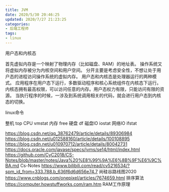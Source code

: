 ```yaml
---
title: JVM
date: 2020/5/30 20:46:25
updated: 2020/7/27 21:23:25
categories:
- 后端工程师
tags:
- linux
---
```



用户态和内核态

首先虚拟内存是一个映射了物理内存（比如磁盘、RAM）的地址表。
操作系统又将虚拟内存被分为内核空间和用户空间。
分开主要是考虑安全性，不想让处于用户态的进程访问操作系统的虚拟内存。
用户态和内核态是处理器运行的两种模式。
应用程序在用户态下运行，多数驱动程序和核心系统组件在内核态下运行。
内核态拥有最高权限，可以访问任意的内存。用户态权力有限，只能访问有限的资源。
当执行程序的时候，一涉及到系统调用相关的代码，就会进行用户态到内核态的切换。

linux命令

整机 top
CPU vmstat
内存 free
硬盘 df
磁盘IO iostat
网络IO ifstat

https://blog.csdn.net/qq_38762479/article/details/89306984
https://blog.csdn.net/u012588160/article/details/100108895
https://blog.csdn.net/u010970712/article/details/80042731
https://docs.oracle.com/javase/specs/jvms/se14/html/index.html
https://github.com/CyC2018/CS-Notes/blob/master/notes/Java%20%E8%99%9A%E6%8B%9F%E6%9C%BA.md Cs-Notes
https://www.bilibili.com/read/cv5216534/?spm_id_from=333.788.b_636f6d6d656e74.7 尚硅谷路线图2020
https://www.cnblogs.com/onepixel/articles/7674659.html 排序算法 
https://computer.howstuffworks.com/ram.htm RAM工作原理